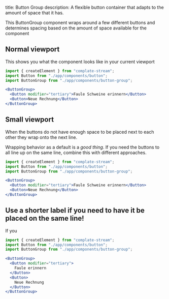title: Button Group
description: A flexible button container that adapts to the amount of space that it has.

This ButtonGroup component wraps around a few different buttons and determines spacing based on the amount of space available for the component

## Normal viewport

This shows you what the component looks like in your current viewport

```jsx
import { createElement } from "complate-stream";
import Button from "./app/components/button";
import ButtonGroup from "./app/components/button-group";

<ButtonGroup>
  <Button modifier="tertiary">Faule Schweine erinnern</Button>
  <Button>Neue Rechnung</Button>
</ButtonGroup>
```

## Small viewport

When the buttons do not have enough space to be placed next to each other they wrap onto the next line.

Wrapping behavior as a default is a _good thing_.
If you need the buttons to all line up on the same line,
combine this with different approaches.

```jsx width="320"
import { createElement } from "complate-stream";
import Button from "./app/components/button";
import ButtonGroup from "./app/components/button-group";

<ButtonGroup>
  <Button modifier="tertiary">Faule Schweine erinnern</Button>
  <Button>Neue Rechnung</Button>
</ButtonGroup>
```

## Use a shorter label if you need to have it be placed on the same line!

If you

```jsx width="320"
import { createElement } from "complate-stream";
import Button from "./app/components/button";
import ButtonGroup from "./app/components/button-group";

<ButtonGroup>
  <Button modifier="tertiary">
    Faule erinnern
  </Button>
  <Button>
    Neue Rechnung
  </Button>
</ButtonGroup>
```